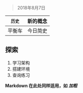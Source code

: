 > 2018年8月7日

|` 历史 `|新的概念|
|--- |-------|
|平衡车|今日简史|

**探索**
-----------
1. 学习架构
3. 搭建环境
3. 查询练习

<b> Markdown 在此处同样适用，如 *加粗* </b>




  [1]: https://www.baidu.com
